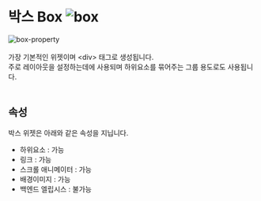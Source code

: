 # 박스 Box ![box](/img/widget/IUBox.png)<br />
![box-property](/img/property-blank.png)<br /><br />
가장 기본적인 위젯이며 &lt;div&gt; 태그로 생성됩니다.<br />
주로 레이아웃을 설정하는데에 사용되며 하위요소를 묶어주는 그룹 용도로도 사용됩니다.<br /><br />


## 속성
박스 위젯은 아래와 같은 속성을 지닙니다.

* 하위요소 : 가능
* 링크 : 가능
* 스크롤 애니메이터 : 가능
* 배경이미지 : 가능
* 백엔드 엘립시스 : 불가능
<br />

